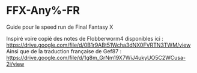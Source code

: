# FFX-Any%-FR
Guide pour le speed run de Final Fantasy X

Inspiré voire copié des notes de Flobberworm4 disponibles ici : https://drive.google.com/file/d/0B1r9ABt51Wcha3dNX0FVRTN3TWM/view
Ainsi que de la traduction française de Gef87 : https://drive.google.com/file/d/1g8m_GrNm19X7WiJ4ukyUO5C2WCusa-2i/view
